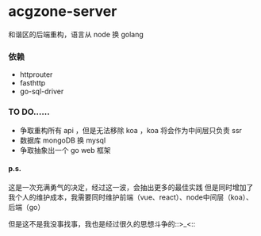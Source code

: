 # acgzone-server
和谐区的后端重构，语言从 node 换 golang

### 依赖
* httprouter
* fasthttp
* go-sql-driver

### TO DO……
* 争取重构所有 api ，但是无法移除 koa ，koa 将会作为中间层只负责 ssr
* 数据库 mongoDB 换 mysql
* 争取抽象出一个 go web 框架

#### p.s.
这是一次充满勇气的决定，经过这一波，会抽出更多的最佳实践
但是同时增加了我个人的维护成本，我需要同时维护前端（vue、react）、node中间层（koa）、后端（go）

但是这不是我没事找事，我也是经过很久的思想斗争的::>_<::
